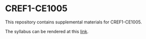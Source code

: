 # CREF1-CE1005
This repository contains supplemental materials for CREF1-CE1005.

The syllabus can be rendered at this [link](https://github.com/thsavage/CREF1-CE1005/blob/main/Spring%202021%20Forces%20Shaping%20CRE.pdf).

